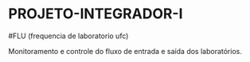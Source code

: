 # PROJETO-INTEGRADOR-I

#FLU (frequencia de laboratorio ufc)

Monitoramento e controle do fluxo de entrada e saída dos laboratórios.
